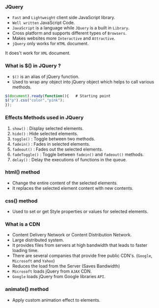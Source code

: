 ### JQuery

- `Fast` and `Lightweight` client side JavaScript library.
- `Well written` JavaScript Code.
- `JavaScript` is a language while `JQuery` is a built in `Library`.
- Cross platform and supports different types of `Browsers`.
- Makes websites more `Interactive` and `Attractive`.
- `jQuery` only works for `HTML` document.

It does't work for `XML` document.

### What is $() in JQuery ?

- `$()` is an alias of jQuery function.
- Used to wrap any object into jQuery object which helps to call various methods.

```javascript
$(document).ready(function(){   # Starting point
$("p").css("color","pink");
});
```

### Effects Methods used in JQuery

1. `show()` : Display selected elements.
2. `hide()` : Hide selected elements.
3. `toggle()` : Toggle between two methods.
4. `fadein()` : Fades in selected elements.
5. `fadeout()` : Fades out the selected elements.
6. `fadeToggle()` : Toggle between `fadein()` and `fadeout()` methods.
7. `delay()` : Delay the executions of functions in the queue.

### html() method

- Change the entire content of the selected elements.
- It replaces the selected element content with new contents.

### css() method

- Used to set or get Style properties or values for selected elements.

### What is a CDN

- Content Delivery Network or Content Distribution Network.
- Large distributed system.
- It provides files from servers at high bandwidth that leads to faster loading time.
- There are several companies that provide free public CDN's. (`Google`, `Microsoft` and `Yahoo`)
- Reduces the load from the Server (Saves Bandwidth)
- `Microsoft` loads jQuery from `AJAX` CDN.
- `Google` loads jQuery from Google libraries `API`.

### animate() method

- Apply custom animation effect to elements.
